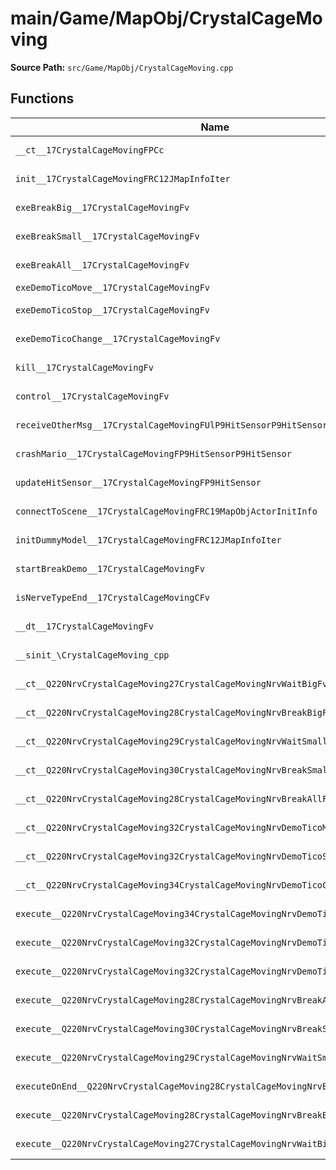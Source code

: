 # main/Game/MapObj/CrystalCageMoving

**Source Path:** `src/Game/MapObj/CrystalCageMoving.cpp`

## Functions

| Name | Address | Match % |
|------|---------|---------|
| `__ct__17CrystalCageMovingFPCc` | `0x801CC1EC` | :white_check_mark: (100.0%) |
| `init__17CrystalCageMovingFRC12JMapInfoIter` | `0x801CC250` | :white_check_mark: (100.0%) |
| `exeBreakBig__17CrystalCageMovingFv` | `0x801CC374` | :white_check_mark: (100.0%) |
| `exeBreakSmall__17CrystalCageMovingFv` | `0x801CC430` | :white_check_mark: (100.0%) |
| `exeBreakAll__17CrystalCageMovingFv` | `0x801CC494` | :white_check_mark: (100.0%) |
| `exeDemoTicoMove__17CrystalCageMovingFv` | `0x801CC50C` | :x: (0.0%) |
| `exeDemoTicoStop__17CrystalCageMovingFv` | `0x801CC5DC` | :white_check_mark: (100.0%) |
| `exeDemoTicoChange__17CrystalCageMovingFv` | `0x801CC668` | :white_check_mark: (100.0%) |
| `kill__17CrystalCageMovingFv` | `0x801CC6F8` | :white_check_mark: (100.0%) |
| `control__17CrystalCageMovingFv` | `0x801CC748` | :white_check_mark: (100.0%) |
| `receiveOtherMsg__17CrystalCageMovingFUlP9HitSensorP9HitSensor` | `0x801CC7BC` | :white_check_mark: (100.0%) |
| `crashMario__17CrystalCageMovingFP9HitSensorP9HitSensor` | `0x801CC830` | :white_check_mark: (100.0%) |
| `updateHitSensor__17CrystalCageMovingFP9HitSensor` | `0x801CC8F0` | :x: (75.9%) |
| `connectToScene__17CrystalCageMovingFRC19MapObjActorInitInfo` | `0x801CC9C4` | :white_check_mark: (100.0%) |
| `initDummyModel__17CrystalCageMovingFRC12JMapInfoIter` | `0x801CC9D8` | :x: (95.1%) |
| `startBreakDemo__17CrystalCageMovingFv` | `0x801CCACC` | :x: (93.5%) |
| `isNerveTypeEnd__17CrystalCageMovingCFv` | `0x801CCB48` | :white_check_mark: (100.0%) |
| `__dt__17CrystalCageMovingFv` | `0x801CCBF8` | :white_check_mark: (100.0%) |
| `__sinit_\CrystalCageMoving_cpp` | `0x801CCC50` | :x: (84.6%) |
| `__ct__Q220NrvCrystalCageMoving27CrystalCageMovingNrvWaitBigFv` | `0x801CCCAC` | :white_check_mark: (100.0%) |
| `__ct__Q220NrvCrystalCageMoving28CrystalCageMovingNrvBreakBigFv` | `0x801CCCBC` | :white_check_mark: (100.0%) |
| `__ct__Q220NrvCrystalCageMoving29CrystalCageMovingNrvWaitSmallFv` | `0x801CCCCC` | :white_check_mark: (100.0%) |
| `__ct__Q220NrvCrystalCageMoving30CrystalCageMovingNrvBreakSmallFv` | `0x801CCCDC` | :white_check_mark: (100.0%) |
| `__ct__Q220NrvCrystalCageMoving28CrystalCageMovingNrvBreakAllFv` | `0x801CCCEC` | :white_check_mark: (100.0%) |
| `__ct__Q220NrvCrystalCageMoving32CrystalCageMovingNrvDemoTicoMoveFv` | `0x801CCCFC` | :white_check_mark: (100.0%) |
| `__ct__Q220NrvCrystalCageMoving32CrystalCageMovingNrvDemoTicoStopFv` | `0x801CCD0C` | :white_check_mark: (100.0%) |
| `__ct__Q220NrvCrystalCageMoving34CrystalCageMovingNrvDemoTicoChangeFv` | `0x801CCD1C` | :white_check_mark: (100.0%) |
| `execute__Q220NrvCrystalCageMoving34CrystalCageMovingNrvDemoTicoChangeCFP5Spine` | `0x801CCD2C` | :white_check_mark: (100.0%) |
| `execute__Q220NrvCrystalCageMoving32CrystalCageMovingNrvDemoTicoStopCFP5Spine` | `0x801CCD34` | :white_check_mark: (100.0%) |
| `execute__Q220NrvCrystalCageMoving32CrystalCageMovingNrvDemoTicoMoveCFP5Spine` | `0x801CCD3C` | :white_check_mark: (100.0%) |
| `execute__Q220NrvCrystalCageMoving28CrystalCageMovingNrvBreakAllCFP5Spine` | `0x801CCD44` | :white_check_mark: (100.0%) |
| `execute__Q220NrvCrystalCageMoving30CrystalCageMovingNrvBreakSmallCFP5Spine` | `0x801CCD4C` | :white_check_mark: (100.0%) |
| `execute__Q220NrvCrystalCageMoving29CrystalCageMovingNrvWaitSmallCFP5Spine` | `0x801CCD54` | :white_check_mark: (100.0%) |
| `executeOnEnd__Q220NrvCrystalCageMoving28CrystalCageMovingNrvBreakBigCFP5Spine` | `0x801CCD58` | :white_check_mark: (100.0%) |
| `execute__Q220NrvCrystalCageMoving28CrystalCageMovingNrvBreakBigCFP5Spine` | `0x801CCD6C` | :white_check_mark: (100.0%) |
| `execute__Q220NrvCrystalCageMoving27CrystalCageMovingNrvWaitBigCFP5Spine` | `0x801CCD74` | :white_check_mark: (100.0%) |